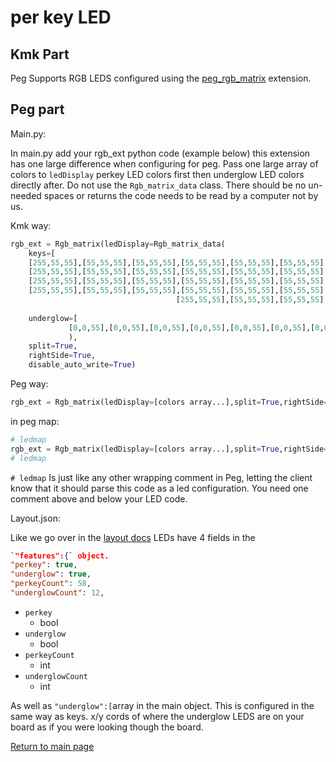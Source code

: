 # per key LED

## Kmk Part

Peg Supports RGB LEDS configured using the
[peg_rgb_matrix](https://github.com/KMKfw/kmk_firmware/blob/master/docs/peg_rgb_matrix.md)
extension.

## Peg part

Main.py:

In main.py add your rgb_ext python code (example below) this extension has one
large difference when configuring for peg. Pass one large array of colors to
`ledDisplay` perkey LED colors first then underglow LED colors directly after.
Do not use the `Rgb_matrix_data` class. There should be no un-needed spaces or
returns the code needs to be read by a computer not by us.

Kmk way:

```python
rgb_ext = Rgb_matrix(ledDisplay=Rgb_matrix_data(
    keys=[
    [255,55,55],[55,55,55],[55,55,55],[55,55,55],[55,55,55],[55,55,55],                        [55,55,55],[55,55,55],[55,55,55],[55,55,55],[55,55,55],[255,55,55],
    [255,55,55],[55,55,55],[55,55,55],[55,55,55],[55,55,55],[55,55,55],                        [55,55,55],[55,55,55],[55,55,55],[55,55,55],[55,55,55],[255,55,55],
    [255,55,55],[55,55,55],[55,55,55],[55,55,55],[55,55,55],[55,55,55],                        [55,55,55],[55,55,55],[55,55,55],[55,55,55],[55,55,55],[255,55,55],
    [255,55,55],[55,55,55],[55,55,55],[55,55,55],[55,55,55],[55,55,55],[255,55,55],[255,55,55],[55,55,55],[55,55,55],[55,55,55],[55,55,55],[55,55,55],[255,55,55],
                                     [255,55,55],[55,55,55],[55,55,55],[255,55,55],[255,55,55],[55,55,55],[55,55,55],[255,55,55]],
                                    
    underglow=[ 
             [0,0,55],[0,0,55],[0,0,55],[0,0,55],[0,0,55],[0,0,55],[0,0,55],[0,0,55],[0,0,55],[0,0,55],[0,0,55],[0,0,55]]
             ),
    split=True,
    rightSide=True,
    disable_auto_write=True)
```

Peg way:

```python
rgb_ext = Rgb_matrix(ledDisplay=[colors array...],split=True,rightSide=False,disable_auto_write=True)
```

in peg map:

```python
# ledmap
rgb_ext = Rgb_matrix(ledDisplay=[colors array...],split=True,rightSide=False,disable_auto_write=True)
# ledmap
```

`# ledmap` Is just like any other wrapping comment in Peg, letting the client
know that it should parse this code as a led configuration. You need one comment
above and below your LED code.

Layout.json:

Like we go over in the [layout docs](./layout.md) LEDs have 4 fields in the

```json
`"features":{` object.
"perkey": true,
"underglow": true,
"perkeyCount": 58,
"underglowCount": 12,
 ```

* `perkey`
  * bool
* `underglow`
  * bool
* `perkeyCount`
  * int
* `underglowCount`
  * int

As well as `"underglow":[`array in the main object. This is configured in the
same way as keys. x/y cords of where the underglow LEDS are on your board as if
you were looking though the board.

[Return to main page](./README.md)
